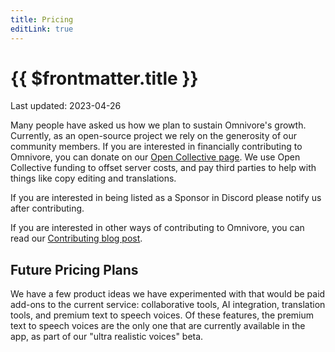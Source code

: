```yaml
---
title: Pricing
editLink: true
---
```


# {{ $frontmatter.title }}

Last updated: 2023-04-26

Many people have asked us how we plan to sustain Omnivore's growth. Currently, as an open-source project we rely on the generosity of our community members. If you are interested in financially contributing to Omnivore, you can donate on our [Open Collective page](https://opencollective.com/omnivore). We use Open Collective funding to offset server costs, and pay third parties to help with things like copy editing and translations.

If you are interested in being listed as a Sponsor in Discord please notify us after contributing.

If you are interested in other ways of contributing to Omnivore, you can read our [Contributing blog post](https://blog.omnivore.app/p/contributing-to-omnivore).

## Future Pricing Plans

We have a few product ideas we have experimented with that would be paid add-ons to the current service: collaborative tools, AI integration, translation tools, and premium text to speech voices. Of these features, the premium text to speech voices are the only one that are currently available in the app, as part of our "ultra realistic voices" beta.
